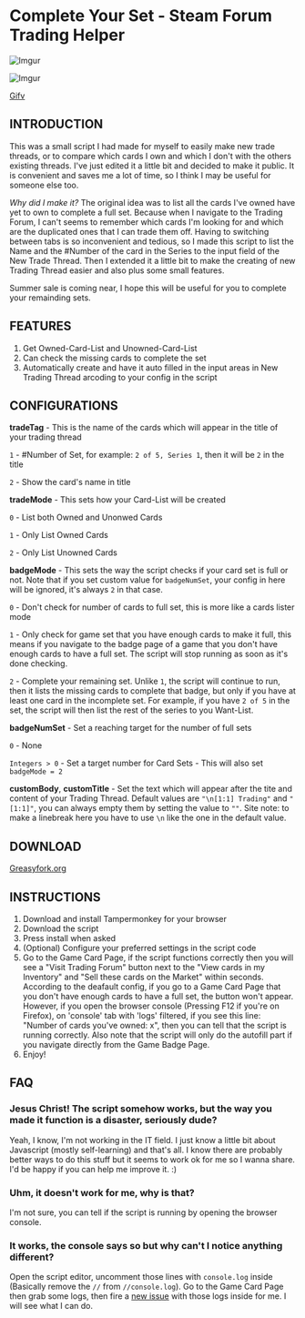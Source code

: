 # Complete Your Set - Steam Forum Trading Helper

![Imgur](https://i.imgur.com/3OVdN7C.png)

![Imgur](https://i.imgur.com/vvai5fT.png)

[Gifv](https://i.imgur.com/p0KjMiD.gifv)

## INTRODUCTION

This was a small script I had made for myself to easily make new trade threads, or to compare which cards I own and which I don't with the others existing threads. I've just edited it a little bit and decided to make it public. It is convenient and saves me a lot of time, so I think I may be useful for someone else too.

*Why did I make it?* The original idea was to list all the cards I've owned have yet to own to complete a full set. Because when I navigate to the Trading Forum, I can't seems to remember which cards I'm looking for and which are the duplicated ones that I can trade them off. Having to switching between tabs is so inconvenient and tedious, so I made this script to list the Name and the #Number of the card in the Series to the input field of the New Trade Thread. Then I extended it a little bit to make the creating of new Trading Thread easier and also plus some small features.

Summer sale is coming near, I hope this will be useful for you to complete your remainding sets.

## FEATURES

1. Get Owned-Card-List and Unowned-Card-List
2. Can check the missing cards to complete the set
3. Automatically create and have it auto filled in the input areas in New Trading Thread arcoding to your config in the script

## CONFIGURATIONS

**tradeTag** - This is the name of the cards which will appear in the title of your trading thread

   `1` - #Number of Set, for example: `2 of 5, Series 1`, then it will be `2` in the title

   `2` - Show the card's name in title

**tradeMode** - This sets how your Card-List will be created

`0` - List both Owned and Unonwed Cards

`1` - Only List Owned Cards

`2` - Only List Unowned Cards

**badgeMode** - This sets the way the script checks if your card set is full or not. Note that if you set custom value for `badgeNumSet`, your config in here will be ignored, it's always `2` in that case.

`0` - Don't check for number of cards to full set, this is more like a cards lister mode

`1` - Only check for game set that you have enough cards to make it full, this means if you navigate to the badge page of a game that you don't have enough cards to have a full set. The script will stop running as soon as it's done checking.

`2` - Complete your remaining set. Unlike `1`, the script will continue to run, then it lists the missing cards to complete that badge, but only if you have at least one card in the incomplete set. For example, if you have `2 of 5` in the set, the script will then list the rest of the series to you Want-List.

**badgeNumSet** - Set a reaching target for the number of full sets

`0` - None

`Integers > 0` - Set a target number for Card Sets - This will also set `badgeMode = 2`

**customBody**, **customTitle** - Set the text which will appear after the tite and content of your Trading Thread. Default values are `"\n[1:1] Trading"` and `" [1:1]"`, you can always empty them by setting the value to `""`. Site note: to make a linebreak here you have to use `\n` like the one in the default value.

## DOWNLOAD

[Greasyfork.org](https://greasyfork.org/en/scripts/368518-complete-your-set-steam-forum-trading-helper)

## INSTRUCTIONS

 1. Download and install Tampermonkey for your browser
 2. Download the script
 3. Press install when asked
 4. (Optional) Configure your preferred settings in the script code
 5. Go to the Game Card Page, if the script functions correctly then you will see a "Visit Trading Forum" button next to the "View cards in my Inventory" and "Sell these cards on the Market" within seconds. According to the deafault config, if you go to a Game Card Page that you don't have enough cards to have a full set, the button won't appear. However, if you open the browser console (Pressing F12 if you're on Firefox), on 'console' tab with 'logs' filtered, if you see this line: "Number of cards you've owned: x", then you can tell that the script is running correctly. Also note that the script will only do the autofill part if you navigate directly from the Game Badge Page.
 6. Enjoy!

## FAQ

### Jesus Christ! The script somehow works, but the way you made it function is a disaster, seriously dude?

Yeah, I know, I'm not working in the IT field. I just know a little bit about Javascript (mostly self-learning) and that's all. I know there are probably better ways to do this stuff but it seems to work ok for me so I wanna share. I'd be happy if you can help me improve it. :)

### Uhm, it doesn't work for me, why is that?

I'm not sure, you can tell if the script is running by opening the browser console.

### It works, the console says so but why can't I notice anything different?

Open the script editor, uncomment those lines with `console.log` inside (Basically remove the `//` from `//console.log`). Go to the Game Card Page then grab some logs, then fire a [new issue](https://github.com/tkhquang/userscripts/issues/new) with those logs inside for me. I will see what I can do.
